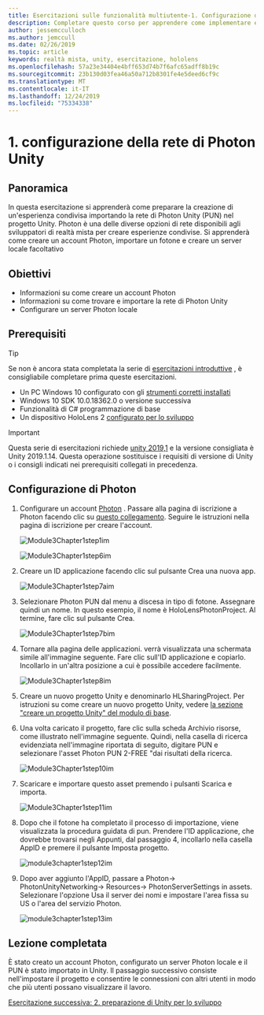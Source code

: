 ```yaml
---
title: Esercitazioni sulle funzionalità multiutente-1. Configurazione della rete di Photon Unity
description: Completare questo corso per apprendere come implementare esperienze condivise multiutente all'interno di un'applicazione HoloLens 2.
author: jessemcculloch
ms.author: jemccull
ms.date: 02/26/2019
ms.topic: article
keywords: realtà mista, unity, esercitazione, hololens
ms.openlocfilehash: 57a23e34404e4bff653d74b7f6afc65adff8b19c
ms.sourcegitcommit: 23b130d03fea46a50a712b8301fe4e5deed6cf9c
ms.translationtype: MT
ms.contentlocale: it-IT
ms.lasthandoff: 12/24/2019
ms.locfileid: "75334338"
---
```

# <a name="1-setting-up-photon-unity-networking"></a>1. configurazione della rete di Photon Unity

## <a name="overview"></a>Panoramica

In questa esercitazione si apprenderà come preparare la creazione di un'esperienza condivisa importando la rete di Photon Unity (PUN) nel progetto Unity. Photon è una delle diverse opzioni di rete disponibili agli sviluppatori di realtà mista per creare esperienze condivise. Si apprenderà come creare un account Photon, importare un fotone e creare un server locale facoltativo

## <a name="objectives"></a>Obiettivi

* Informazioni su come creare un account Photon
* Informazioni su come trovare e importare la rete di Photon Unity
* Configurare un server Photon locale

## <a name="prerequisites"></a>Prerequisiti

>[!TIP]
>Se non è ancora stata completata la serie di [esercitazioni introduttive](mrlearning-base.md) , è consigliabile completare prima queste esercitazioni.

* Un PC Windows 10 configurato con gli [strumenti corretti installati](install-the-tools.md)
* Windows 10 SDK 10.0.18362.0 o versione successiva
* Funzionalità di C# programmazione di base
* Un dispositivo HoloLens 2 [configurato per lo sviluppo](using-visual-studio.md#enabling-developer-mode)

>[!IMPORTANT]
>Questa serie di esercitazioni richiede <a href="https://unity3d.com/get-unity/download/archive" target="_blank">unity 2019,1</a> e la versione consigliata è Unity 2019.1.14. Questa operazione sostituisce i requisiti di versione di Unity o i consigli indicati nei prerequisiti collegati in precedenza.

## <a name="setting-up-photon"></a>Configurazione di Photon

1. Configurare un account [Photon](https://dashboard.photonengine.com//Account/SignUp) . Passare alla pagina di iscrizione a Photon facendo clic su [questo collegamento](https://dashboard.photonengine.com//Account/SignUp). Seguire le istruzioni nella pagina di iscrizione per creare l'account.

    ![Module3Chapter1step1im](images/module3chapter1step1im.PNG)

    ![Module3Chapter1step6im](images/module3chapter1step6im.PNG)

2. Creare un ID applicazione facendo clic sul pulsante Crea una nuova app.

    ![Module3Chapter1step7aim](images/module3chapter1step7aim.PNG)

3. Selezionare Photon PUN dal menu a discesa in tipo di fotone. Assegnare quindi un nome. In questo esempio, il nome è HoloLensPhotonProject. Al termine, fare clic sul pulsante Crea.

    ![Module3Chapter1step7bim](images/module3chapter1step7bim.PNG)

4. Tornare alla pagina delle applicazioni. verrà visualizzata una schermata simile all'immagine seguente. Fare clic sull'ID applicazione e copiarlo. Incollarlo in un'altra posizione a cui è possibile accedere facilmente.  

    ![Module3Chapter1step8im](images/module3chapter1step8im.PNG)

5. Creare un nuovo progetto Unity e denominarlo HLSharingProject. Per istruzioni su come creare un nuovo progetto Unity, vedere [la sezione "creare un progetto Unity" del modulo di base](https://docs.microsoft.com//windows/mixed-reality/mrlearning-base-ch1#create-new-unity-project). 

6. Una volta caricato il progetto, fare clic sulla scheda Archivio risorse, come illustrato nell'immagine seguente. Quindi, nella casella di ricerca evidenziata nell'immagine riportata di seguito, digitare PUN e selezionare l'asset Photon PUN 2-FREE "dai risultati della ricerca.

    ![Module3Chapter1step10im](images/module3chapter1step10im.PNG)

7. Scaricare e importare questo asset premendo i pulsanti Scarica e importa.

    ![Module3Chapter1step11im](images/module3chapter1step11im.PNG)

8. Dopo che il fotone ha completato il processo di importazione, viene visualizzata la procedura guidata di pun. Prendere l'ID applicazione, che dovrebbe trovarsi negli Appunti, dal passaggio 4, incollarlo nella casella AppID e premere il pulsante Imposta progetto.

    ![module3chapter1step12im](images/module3chapter1step12im.PNG)

9. Dopo aver aggiunto l'AppID, passare a Photon-> PhotonUnityNetworking-> Resources-> PhotonServerSettings in assets. Selezionare l'opzione Usa il server dei nomi e impostare l'area fissa su US o l'area del servizio Photon.

    ![module3chapter1step13im](images/module3chapter1step13im.PNG)

## <a name="congratulations"></a>Lezione completata

È stato creato un account Photon, configurato un server Photon locale e il PUN è stato importato in Unity. Il passaggio successivo consiste nell'impostare il progetto e consentire le connessioni con altri utenti in modo che più utenti possano visualizzare il lavoro.

[Esercitazione successiva: 2. preparazione di Unity per lo sviluppo](mrlearning-sharing(photon)-ch2.md)
